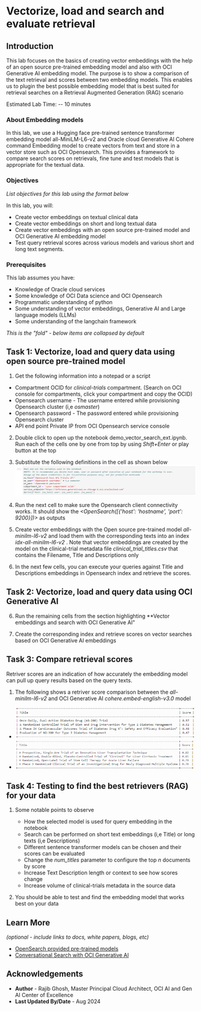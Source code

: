 # Vectorize, load and search and evaluate retrieval

## Introduction

This lab focuses on the basics of creating vector embeddings with the help of an open source pre-trained embedding model and also with OCI Generative AI embedding model. The purpose is to show a comparison of the text retrieval and scores between two embedding models. This enables us to plugin the best possible embedding model that is best suited for retrieval searches on a Retrieval Augmented Generation (RAG) scenario

Estimated Lab Time: -- 10 minutes

### About Embedding models

In this lab, we use a Hugging face pre-trained sentence transformer embedding model all-MiniLM-L6-v2 and Oracle cloud Generative AI Cohere command Embedding model to create vectors from text and store in a vector store such as OCI Opensearch. This provides a framework to compare search scores on retrievals, fine tune and test models that is appropriate for the textual data.

### Objectives

*List objectives for this lab using the format below*

In this lab, you will:

* Create vector embeddings on textual clinical data
* Create vector embeddings on short and long textual data
* Create vector embeddings with an open source pre-trained model and OCI Generative AI embedding model
* Test query retrieval scores across various models and various short and long text segments.

### Prerequisites

This lab assumes you have:

* Knowledge of Oracle cloud services
* Some knowledge of OCI Data science and OCI Opensearch
* Programmatic understanding of python
* Some understanding of vector embeddings, Generative AI and Large language models (LLMs)
* Some understanding of the langchain framework

*This is the "fold" - below items are collapsed by default*

## Task 1: Vectorize, load and query data using open source pre-trained model

1. Get the following information into a notepad or a script

* Compartment OCID for *clinical-trials* compartment. (Search on OCI console for compartments, click your compartment and copy the OCID)
* Opensearch username - The username entered while provisioning Opensearch cluster (i,e *osmaster*)
* Opensearch password - The password entered while provisioning Opensearch cluster
* API end point Private IP from OCI Opensearch service console

2. Double click to open up the notebook demo_vector_search_ext.ipynb. Run each of the cells one by one from top by using *Shift+Enter* or play button at the top

2. Substitute the following definitions in the cell as shown below
 ![Image alt text](images/LAB4-NOTE-OS-1.png)

3. Run the next cell to make sure the Opensearch client connectivity works. It should show the *<OpenSearch([{'host': 'hostname', 'port': 9200}])>* as outputs

4. Create vector embeddings with the Open source pre-trained model *all-minilm-l6-v2* and load them with the corresponding texts into an index *idx-all-minilm-l6-v2* . Note that vector embeddings are created by the model on the clinical-trial metadata file *clinical_trial_titles.csv* that contains the Filename, Title and Descriptions only

5. In the next few cells, you can execute your queries against Title and Descriptions embeddings in Opensearch index and retrieve the scores.

## Task 2: Vectorize, load and query data using OCI Generative AI

6. Run the remaining cells from the section highlighting **Vector embeddings and search with OCI Generative AI"

7. Create the corresponding index and retrieve scores on vector searches based on OCI Generative AI embeddings

## Task 3: Compare retrieval scores

Retriver scores are an indication of how accurately the embedding model can pull up query results based on the query texts.

1. The following shows a retriver score comparison between the *all-minilm-l6-v2* and OCI Generative AI *cohere.embed-english-v3.0* model

* ![Open source model score](images/LAB4-NOTE-MOD-1.png)
* ![OCI GAI model score](images/LAB4-NOTE-OCI-GAI-1.png)

## Task 4: Testing to find the best retrievers (RAG) for your data

1. Some notable points to observe
   * How the selected model is used for query embedding in the notebook
   * Search can be performed on short text embeddings (i,e Title) or long texts (i,e Descriptions)
   * Different sentence transformer models can be chosen and their scores can be evaluated
   * Change the *num_titles* parameter to configure the top *n* documents by score
   * Increase Text Description length or context to see how scores change
   * Increase volume of clinical-trials metadata in the source data

2. You should be able to test and find the embedding model that works best on your data

## Learn More

*(optional - include links to docs, white papers, blogs, etc)*

* [OpenSearch provided pre-trained models](https://opensearch.org/docs/latest/ml-commons-plugin/pretrained-models/)
* [Conversational Search with OCI Generative AI](https://docs.oracle.com/en-us/iaas/Content/search-opensearch/Concepts/ocigenaiconnector.htm)

## Acknowledgements

* **Author** - Rajib Ghosh, Master Principal Cloud Architect, OCI AI and Gen AI Center of Excellence
* **Last Updated By/Date** - Aug 2024
